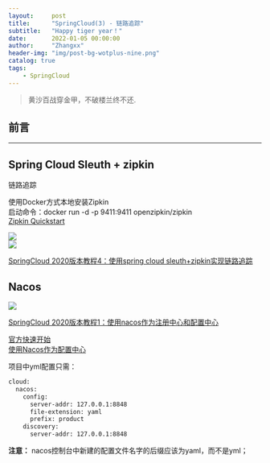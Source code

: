 ```yaml
---
layout:     post
title:      "SpringCloud(3) - 链路追踪"
subtitle:   "Happy tiger year！"
date:       2022-01-05 00:00:00
author:     "Zhangxx"
header-img: "img/post-bg-wotplus-nine.png"
catalog: true
tags:
    - SpringCloud
---
```


> 黄沙百战穿金甲，不破楼兰终不还.

## 前言
---



## Spring Cloud Sleuth + zipkin

链路追踪

使用Docker方式本地安装Zipkin  
启动命令：docker run -d -p 9411:9411 openzipkin/zipkin  
[Zipkin Quickstart](https://zipkin.io/pages/quickstart.html)  

![](https://gitee.com/zhangxx0/blog_image/raw/master/springcloud/springcloud-zipkin1.png)  
![](https://gitee.com/zhangxx0/blog_image/raw/master/springcloud/springcloud-zipkin2.png)  

[SpringCloud 2020版本教程4：使用spring cloud sleuth+zipkin实现链路追踪](https://forezp.blog.csdn.net/article/details/115632914)  

## Nacos

![](https://gitee.com/zhangxx0/blog_image/raw/master/springcloud/springcloud-nacos1.png)  

[SpringCloud 2020版本教程1：使用nacos作为注册中心和配置中心](https://forezp.blog.csdn.net/article/details/115632826)  

[官方快速开始](https://nacos.io/zh-cn/docs/quick-start-spring-cloud.html)  
[使用Nacos作为配置中心](https://blog.csdn.net/forezp/article/details/90729945)  

项目中yml配置只需：
```xml
cloud:
  nacos:
    config:
      server-addr: 127.0.0.1:8848
      file-extension: yaml
      prefix: product
    discovery:
      server-addr: 127.0.0.1:8848
```

**注意：** nacos控制台中新建的配置文件名字的后缀应该为yaml，而不是yml；

